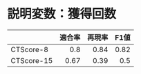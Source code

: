 # 説明変数：獲得回数
| | 適合率 | 再現率 | F1値 |
| :-- | --: | --: | --: |
| CTScore-8 | 0.8 | 0.84 | 0.82 |
| CTScore-15 | 0.67 | 0.39 | 0.5 |

